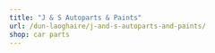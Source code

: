```yaml
---
title: "J & S Autoparts & Paints"
url: /dun-laoghaire/j-and-s-autoparts-and-paints/
shop: car parts
---
```

